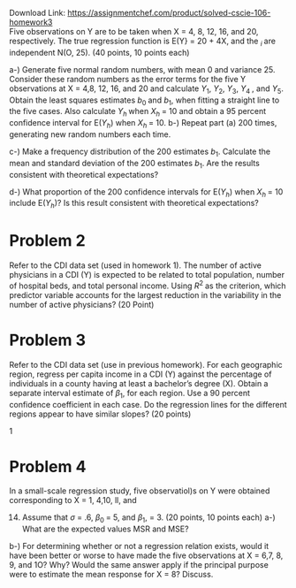 Download Link: https://assignmentchef.com/product/solved-cscie-106-homework3
<br>
Five observations on Y are to be taken when X = 4, 8, 12, 16, and 20, respectively. The true regression function is E(Y} = 20 + 4X, and the <em><sub>i </sub></em>are independent N(O, 25). (40 points, 10 points each)

a-) Generate five normal random numbers, with mean 0 and variance 25. Consider these random numbers as the error terms for the five Y observations at X = 4,8, 12, 16, and 20 and calculate <em>Y</em><sub>1</sub>, <em>Y</em><sub>2</sub>, <em>Y</em><sub>3</sub>, <em>Y</em><sub>4 </sub>, and <em>Y</em><sub>5</sub>. Obtain the least squares estimates <em>b</em><sub>0 </sub>and <em>b</em><sub>1</sub>, when fitting a straight line to the five cases. Also calculate <em>Y<sub>h </sub></em>when <em>X<sub>h </sub></em>= 10 and obtain a 95 percent confidence interval for E(<em>Y<sub>h</sub></em>) when <em>X<sub>h </sub></em>= 10. b-) Repeat part (a) 200 times, generating new random numbers each time.

c-) Make a frequency distribution of the 200 estimates <em>b</em><sub>1</sub>. Calculate the mean and standard deviation of the 200 estimates <em>b</em><sub>1</sub>. Are the results consistent with theoretical expectations?

d-) What proportion of the 200 confidence intervals for E(<em>Y<sub>h</sub></em>) when <em>X<sub>h </sub></em>= 10 include E(<em>Y<sub>h</sub></em>)? Is this result consistent with theoretical expectations?

<h1>Problem 2</h1>

Refer to the CDI data set (used in homework 1). The number of active physicians in a CDI (Y) is expected to be related to total population, number of hospital beds, and total personal income. Using <em>R</em><sup>2 </sup>as the criterion, which predictor variable accounts for the largest reduction in the variability in the number of active physicians? (20 Point)

<h1>Problem 3</h1>

Refer to the CDI data set (use in previous homework). For each geographic region, regress per capita income in a CDI (Y) against the percentage of individuals in a county having at least a bachelor’s degree (X). Obtain a separate interval estimate of <em>β</em><sub>1</sub>, for each region. Use a 90 percent confidence coefficient in each case. Do the regression lines for the different regions appear to have similar slopes? (20 points)

1

<h1>Problem 4</h1>

In a small-scale regression study, five observatiol)s on Y were obtained corresponding to X = 1, 4,10, ll, and

<ol start="14">

 <li>Assume that <em>σ </em>= .6, <em>β</em><sub>0 </sub>= 5, and <em>β</em><sub>1</sub>, = 3. (20 points, 10 points each) a-) What are the expected values MSR and MSE?</li>

</ol>

b-) For determining whether or not a regression relation exists, would it have been better or worse to have made the five observations at X = 6,7, 8, 9, and 1O? Why? Would the same answer apply if the principal purpose were to estimate the mean response for X = 8? Discuss.